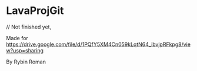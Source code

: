 # LavaProjGit
// Not finished yet,

Made for https://drive.google.com/file/d/1PQfY5XM4Cn059kLqtN64_ibvjpRFkpg8/view?usp=sharing

By Rybin Roman
